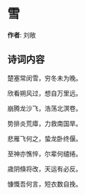 # 雪

**作者**: 刘敞

## 诗词内容

楚塞常闵雪，穷冬未为晚。

欣看朔风过，想自万里远。

崩腾龙沙飞，浩荡北溟卷。

势排炎荒瘴，力救南国旱。

悲雁飞何之，蛰龙卧终偃。

至神亦憔悴，尔辈何缱绻。

歳阴倏将改，天运有必反。

慷慨吾何言，短衣数自挽。


